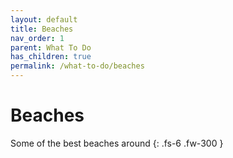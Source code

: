 ```yaml
---
layout: default
title: Beaches
nav_order: 1
parent: What To Do
has_children: true
permalink: /what-to-do/beaches
---
```


# Beaches

Some of the best beaches around
{: .fs-6 .fw-300 }
